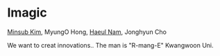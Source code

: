 # Imagic

[Minsub Kim](https://github.com/kazaina), MyungO Hong, [Haeul Nam](https://github.com/HaeUlNam), Jonghyun Cho

We want to creat innovations.. The man is "R-mang-E"
Kwangwoon Uni.
